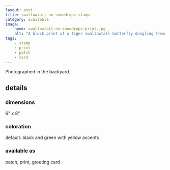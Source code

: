 ```yaml
---
layout: post
title: swallowtail on snowdrops stamp
category: available
image: 
    name: swallowtail-on-snowdrops-print.jpg
    alt: "A block print of a tiger swallowtail butterfly dangling from Japanese snowdrops, a white drooping flower."
tags:
    - stamp
    - print
    - patch
    - card
---
```


Photographed in the backyard.

## details

### dimensions

6" x 8"

### coloration

default: black and green with yellow accents

### available as

patch, print, greeting card
